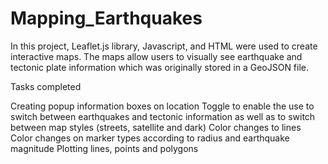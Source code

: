 # Mapping_Earthquakes

In this project, Leaflet.js library, Javascript, and HTML were used to create interactive maps. The maps allow users to visually see earthquake and tectonic plate information which was originally stored in a GeoJSON file.

Tasks completed

  Creating popup information boxes on location
  Toggle to enable the use to switch between earthquakes and tectonic information as well as to switch between map styles (streets, satellite and dark)
  Color changes to lines
  Color changes on marker types according to radius and earthquake magnitude
  Plotting lines, points and polygons
